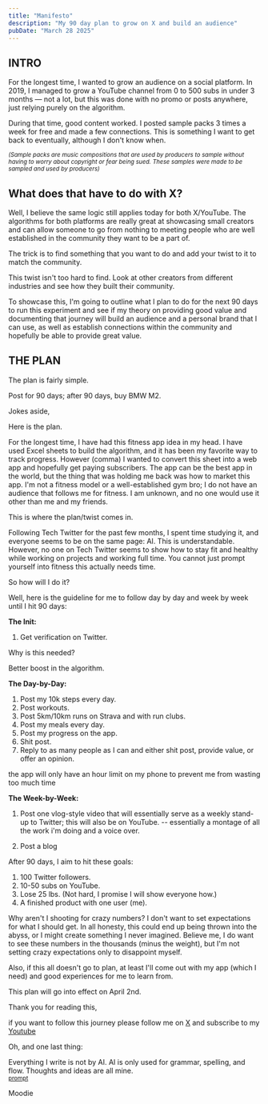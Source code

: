 ```yaml
---
title: "Manifesto"
description: "My 90 day plan to grow on X and build an audience"
pubDate: "March 28 2025"
---
```


## INTRO

For the longest time, I wanted to grow an audience on a social platform. In 2019, I managed to grow a YouTube channel from 0 to 500 subs in under 3 months — not a lot, but this was done with no promo or posts anywhere, just relying purely on the algorithm.

During that time, good content worked. I posted sample packs 3 times a week for free and made a few connections. This is something I want to get back to eventually, although I don't know when.

<sub><i>(Sample packs are music compositions that are used by producers to sample without having to worry about copyright or fear being sued. These samples were made to be sampled and used by producers)</i></sub>

## What does that have to do with X?

Well, I believe the same logic still applies today for both X/YouTube. The algorithms for both platforms are really great at showcasing small creators and can allow someone to go from nothing to meeting people who are well established in the community they want to be a part of.

The trick is to find something that you want to do and add your twist to it to match the community.

This twist isn't too hard to find. Look at other creators from different industries and see how they built their community.

To showcase this, I'm going to outline what I plan to do for the next 90 days to run this experiment and see if my theory on providing good value and documenting that journey will build an audience and a personal brand that I can use, as well as establish connections within the community and hopefully be able to provide great value.

## THE PLAN

The plan is fairly simple.

Post for 90 days; after 90 days, buy BMW M2.

Jokes aside,

Here is the plan.

For the longest time, I have had this fitness app idea in my head. I have used Excel sheets to build the algorithm, and it has been my favorite way to track progress. However (comma) I wanted to convert this sheet into a web app and hopefully get paying subscribers. The app can be the best app in the world, but the thing that was holding me back was how to market this app. I'm not a fitness model or a well-established gym bro; I do not have an audience that follows me for fitness. I am unknown, and no one would use it other than me and my friends.

This is where the plan/twist comes in.

Following Tech Twitter for the past few months, I spent time studying it, and everyone seems to be on the same page: AI. This is understandable. However, no one on Tech Twitter seems to show how to stay fit and healthy while working on projects and working full time. You cannot just prompt yourself into fitness this actually needs time.

So how will I do it?

Well, here is the guideline for me to follow day by day and week by week until I hit 90 days:

**The Init:**

1. Get verification on Twitter.

Why is this needed?

Better boost in the algorithm.

**The Day-by-Day:**

1. Post my 10k steps every day.
2. Post workouts.
3. Post 5km/10km runs on Strava and with run clubs.
4. Post my meals every day.
5. Post my progress on the app.
6. Shit post.
7. Reply to as many people as I can and either shit post, provide value, or offer an opinion.

the app will only have an hour limit on my phone to prevent me from wasting too much time

**The Week-by-Week:**

1. Post one vlog-style video that will essentially serve as a weekly stand-up to Twitter; this will also be on YouTube.
   -- essentially a montage of all the work i'm doing and a voice over.

2. Post a blog

After 90 days, I aim to hit these goals:

1. 100 Twitter followers.
2. 10-50 subs on YouTube.
3. Lose 25 lbs. (Not hard, I promise I will show everyone how.)
4. A finished product with one user (me).

Why aren't I shooting for crazy numbers? I don't want to set expectations for what I should get. In all honesty, this could end up being thrown into the abyss, or I might create something I never imagined. Believe me, I do want to see these numbers in the thousands (minus the weight), but I'm not setting crazy expectations only to disappoint myself.

Also, if this all doesn't go to plan, at least I'll come out with my app (which I need) and good experiences for me to learn from.

This plan will go into effect on April 2nd.

Thank you for reading this,

if you want to follow this journey please follow me on [X](https://x.com/Mo0diie) and subscribe to my [Youtube](https://www.youtube.com/@moodiiie)

Oh, and one last thing:

Everything I write is not by AI. AI is only used for grammar, spelling, and flow. Thoughts and ideas are all mine.
<br>
<sub>
<a href="https://www.moodie.blog/references/prompt/">prompt</a>
</sub>

Moodie
